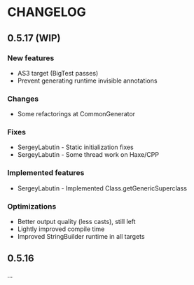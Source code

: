 # CHANGELOG

## 0.5.17 (WIP)

### New features
- AS3 target (BigTest passes)
- Prevent generating runtime invisible annotations

### Changes
- Some refactorings at CommonGenerator

### Fixes
- SergeyLabutin - Static initialization fixes
- SergeyLabutin - Some thread work on Haxe/CPP

### Implemented features
- SergeyLabutin - Implemented Class.getGenericSuperclass

### Optimizations
- Better output quality (less casts), still left
- Lightly improved compile time
- Improved StringBuilder runtime in all targets

## 0.5.16

...